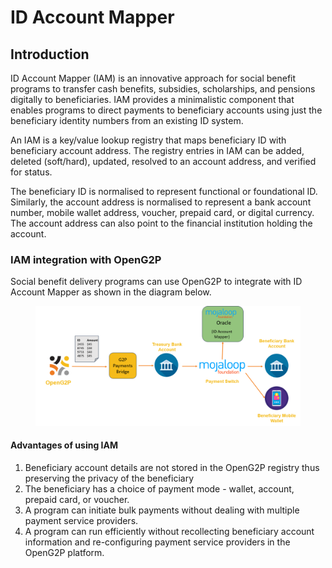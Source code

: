 # ID Account Mapper

## Introduction

ID Account Mapper (IAM) is an innovative approach for social benefit programs to transfer cash benefits, subsidies, scholarships, and pensions digitally to beneficiaries. IAM provides a minimalistic component that enables programs to direct payments to beneficiary accounts using just the beneficiary identity numbers from an existing ID system.&#x20;

An IAM is a key/value lookup registry that maps beneficiary ID with beneficiary account address. The registry entries in IAM can be added, deleted (soft/hard), updated, resolved to an account address, and verified for status.&#x20;

The beneficiary ID is normalised to represent functional or foundational ID. Similarly, the account address is normalised to represent a bank account number, mobile wallet address, voucher, prepaid card, or digital currency. The account address can also point to the financial institution holding the account.

### IAM integration with OpenG2P

Social benefit delivery programs can use OpenG2P to integrate with ID Account Mapper as shown in the diagram below.

<figure><img src="../.gitbook/assets/ID Account Mapper (2).png" alt=""><figcaption></figcaption></figure>

#### Advantages of using IAM

1. Beneficiary account details are not stored in the OpenG2P registry thus preserving the privacy of the beneficiary
2. The beneficiary has a choice of payment mode - wallet, account, prepaid card, or voucher.
3. A program can initiate bulk payments without dealing with multiple payment service providers.
4. A program can run efficiently without recollecting beneficiary account information and re-configuring payment service providers in the OpenG2P platform.

